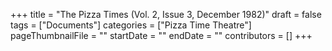 +++
title = "The Pizza Times (Vol. 2, Issue 3, December 1982)"
draft = false
tags = ["Documents"]
categories = ["Pizza Time Theatre"]
pageThumbnailFile = ""
startDate = ""
endDate = ""
contributors = []
+++
